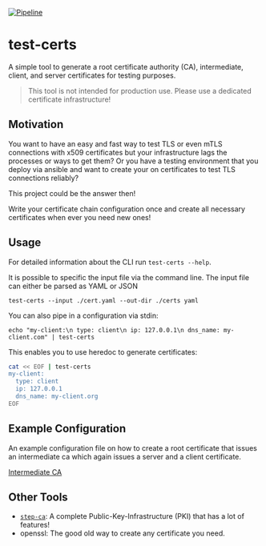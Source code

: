 [![Pipeline](https://github.com/dergecko/test-certs/actions/workflows/rust.yml/badge.svg)](https://github.com/dergecko/test-certs/actions/workflows/rust.yml)

# test-certs
A simple tool to generate a root certificate authority (CA), intermediate, client, and server certificates for testing purposes.

> This tool is not intended for production use. Please use a dedicated certificate infrastructure!

## Motivation

You want to have an easy and fast way to test TLS or even mTLS connections with x509 certificates but your infrastructure lags the processes or ways to get them?
Or you have a testing environment that you deploy via ansible and want to create your on certificates to test TLS connections reliably?

This project could be the answer then!

Write your certificate chain configuration once and create all necessary certificates when ever you need new ones!

## Usage

For detailed information about the CLI run `test-certs --help`.

It is possible to specific the input file via the command line.
The input file can either be parsed as YAML or JSON 

`test-certs --input ./cert.yaml --out-dir ./certs yaml`

You can also pipe in a configuration via stdin:

`echo "my-client:\n type: client\n ip: 127.0.0.1\n dns_name: my-client.com" | test-certs`

This enables you to use heredoc to generate certificates:

```bash
cat << EOF | test-certs
my-client:
  type: client
  ip: 127.0.0.1
  dns_name: my-client.org
EOF
```



## Example Configuration

An example configuration file on how to create a root certificate that issues an intermediate ca which again issues a server and a client certificate.

[Intermediate CA](./test-certs/tests/examples/intermediate_ca.yaml)

## Other Tools

- [`step-ca`](https://smallstep.com/docs/step-ca/): A complete Public-Key-Infrastructure (PKI) that has a lot of features!
- openssl: The good old way to create any certificate you need.